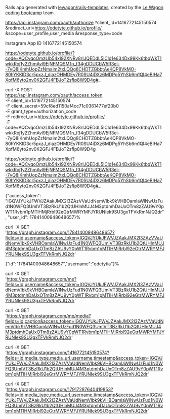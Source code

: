 Rails app generated with [lewagon/rails-templates](https://github.com/lewagon/rails-templates), created by the [Le Wagon coding bootcamp](https://www.lewagon.com) team.



https://api.instagram.com/oauth/authorize
  ?client_id=1416772145150574
  &redirect_uri=https://odetyte.github.io/profile/
  &scope=user_profile,user_media
  &response_type=code

  Instagram App ID
1416772145150574



https://odetyte.github.io/profile/?code=AQCvqoOmzLlb54xI92XNRv8rIJQEDdL5ICld1e634Dx99Kk6tbqWkT1wkkRoj1y2ZhmAvl9EjNFMQSM1n_f34gDDUCbW5R3el--7yQ8iKmhUopZzNmaim2txLQQg8CHDTZGbbtAeKQP8VkMO-80hYKKlD3cr5pxzJ_diazOHMDEy7R0SU4iDXz6MDPg5YhSb6m1QI4eBIHa7XpfM6yto2nv0K2GFJ4FBJoT2sfIp8W9D4g#_

curl -X POST \
  https://api.instagram.com/oauth/access_token \
  -F client_id=1416772145150574\
  -F client_secret=59cf8ed1150af4cc71c0361477ef20b0 \
  -F grant_type=authorization_code \
  -F redirect_uri=https://odetyte.github.io/profile/ \
  -F code=AQCvqoOmzLlb54xI92XNRv8rIJQEDdL5ICld1e634Dx99Kk6tbqWkT1wkkRoj1y2ZhmAvl9EjNFMQSM1n_f34gDDUCbW5R3el--7yQ8iKmhUopZzNmaim2txLQQg8CHDTZGbbtAeKQP8VkMO-80hYKKlD3cr5pxzJ_diazOHMDEy7R0SU4iDXz6MDPg5YhSb6m1QI4eBIHa7XpfM6yto2nv0K2GFJ4FBJoT2sfIp8W9D4g

https://odetyte.github.io/profile/?code=AQCvqoOmzLlb54xI92XNRv8rIJQEDdL5ICld1e634Dx99Kk6tbqWkT1wkkRoj1y2ZhmAvl9EjNFMQSM1n_f34gDDUCbW5R3el--7yQ8iKmhUopZzNmaim2txLQQg8CHDTZGbbtAeKQP8VkMO-80hYKKlD3cr5pxzJ_diazOHMDEy7R0SU4iDXz6MDPg5YhSb6m1QI4eBIHa7XpfM6yto2nv0K2GFJ4FBJoT2sfIp8W9D4g#_

{"access_token": "IGQVJYUkJFWVJZAakJMX2l3ZAzVVaUdNemVlbk9kVHBOamlaWlNwUzFud1N0WFQ3UmlVT3BzRkU1b2QtUHlnMUJ4M3ptdmhDaUxOTm8zZAU9vY0pWT1Rvbm1pMTlHMjRrbl92eGtrMWRYMFJYRUNIek9SU3gxTFVkRmNJQ2dr", "user_id": 17841400948648657}%

curl -X GET \
  'https://graph.instagram.com/17841400948648657?fields=id,username&access_token=IGQVJYUkJFWVJZAakJMX2l3ZAzVVaUdNemVlbk9kVHBOamlaWlNwUzFud1N0WFQ3UmlVT3BzRkU1b2QtUHlnMUJ4M3ptdmhDaUxOTm8zZAU9vY0pWT1Rvbm1pMTlHMjRrbl92eGtrMWRYMFJYRUNIek9SU3gxTFVkRmNJQ2dr'

  {"id":"17841400948648657","username":"odetytia"}%

  curl -X GET \
  'https://graph.instagram.com/me?fields=id,username&access_token=IGQVJYUkJFWVJZAakJMX2l3ZAzVVaUdNemVlbk9kVHBOamlaWlNwUzFud1N0WFQ3UmlVT3BzRkU1b2QtUHlnMUJ4M3ptdmhDaUxOTm8zZAU9vY0pWT1Rvbm1pMTlHMjRrbl92eGtrMWRYMFJYRUNIek9SU3gxTFVkRmNJQ2dr'

  curl -X GET \
  'https://graph.instagram.com/me/media?fields=id,caption&access_token=IGQVJYUkJFWVJZAakJMX2l3ZAzVVaUdNemVlbk9kVHBOamlaWlNwUzFud1N0WFQ3UmlVT3BzRkU1b2QtUHlnMUJ4M3ptdmhDaUxOTm8zZAU9vY0pWT1Rvbm1pMTlHMjRrbl92eGtrMWRYMFJYRUNIek9SU3gxTFVkRmNJQ2dr'

  curl -X GET \
  'https://graph.instagram.com/1416772145150574?fields=id,media_type,media_url,username,timestamp&access_token=IGQVJYUkJFWVJZAakJMX2l3ZAzVVaUdNemVlbk9kVHBOamlaWlNwUzFud1N0WFQ3UmlVT3BzRkU1b2QtUHlnMUJ4M3ptdmhDaUxOTm8zZAU9vY0pWT1Rvbm1pMTlHMjRrbl92eGtrMWRYMFJYRUNIek9SU3gxTFVkRmNJQ2dr'

curl -X GET \
  'https://graph.instagram.com/17917287640419853?fields=id,media_type,media_url,username,timestamp&access_token=IGQVJYUkJFWVJZAakJMX2l3ZAzVVaUdNemVlbk9kVHBOamlaWlNwUzFud1N0WFQ3UmlVT3BzRkU1b2QtUHlnMUJ4M3ptdmhDaUxOTm8zZAU9vY0pWT1Rvbm1pMTlHMjRrbl92eGtrMWRYMFJYRUNIek9SU3gxTFVkRmNJQ2dr'

